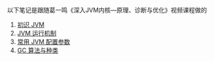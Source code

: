 以下笔记是跟随葛一鸣《深入JVM内核—原理、诊断与优化》视频课程做的

1. [初识 JVM](notebook/JVM/初识JVM)
2. [JVM 运行机制](notebook/JVM/JVM运行机制)
3. [常用 JVM 配置参数](notebook/JVM/常用JVM配置参数)
4. [GC 算法与种类](notebook/JVM/GC算法与种类)

